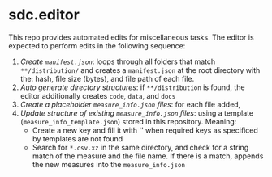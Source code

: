 # sdc.editor

This repo provides automated edits for miscellaneous tasks. The editor is expected to perform edits in the following sequence:

1. *Create ```manifest.json```*: loops through all folders that match ```**/distribution/``` and creates a ```manifest.json``` at the root directory with the: hash, file size (bytes), and file path of each file.
2. *Auto generate directory structures*: if ```**/distribution``` is found, the editor additionally creates `code`, `data`, and `docs` 
3. *Create a placeholder `measure_info.json` files*: for each file added, 
4. *Update structure of existing `measure_info.json` files*: using a template (`measure_info_template.json`) stored in this repository. Meaning:
    - Create a new key and fill it with '' when required keys as specificed by templates are not found
    - Search for ```*.csv.xz``` in the same directory, and check for a string match of the measure and the file name. If there is a match, appends the new measures into the ```measure_info.json```